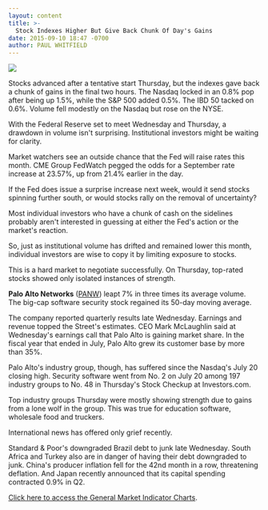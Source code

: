 ```yaml
---
layout: content
title: >-
  Stock Indexes Higher But Give Back Chunk Of Day's Gains
date: 2015-09-10 18:47 -0700
author: PAUL WHITFIELD
---
```






![](https://www.investors.com/wp-content/uploads/ibd-migrated-images/MPv_150911_635774959876054231.png)









  

Stocks advanced after a tentative start Thursday, but the indexes gave back a chunk of gains in the final two hours. The Nasdaq locked in an 0.8% pop after being up 1.5%, while the S&P 500 added 0.5%. The IBD 50 tacked on 0.6%. Volume fell modestly on the Nasdaq but rose on the NYSE.

  

With the Federal Reserve set to meet Wednesday and Thursday, a drawdown in volume isn't surprising. Institutional investors might be waiting for clarity.

  

Market watchers see an outside chance that the Fed will raise rates this month. CME Group FedWatch pegged the odds for a September rate increase at 23.57%, up from 21.4% earlier in the day.

  

If the Fed does issue a surprise increase next week, would it send stocks spinning further south, or would stocks rally on the removal of uncertainty?

  

Most individual investors who have a chunk of cash on the sidelines probably aren't interested in guessing at either the Fed's action or the market's reaction.

  

So, just as institutional volume has drifted and remained lower this month, individual investors are wise to copy it by limiting exposure to stocks.

  

This is a hard market to negotiate successfully. On Thursday, top-rated stocks showed only isolated instances of strength.

  

**Palo Alto Networks** ([PANW](https://research.investors.com/quote.aspx?symbol=PANW)) leapt 7% in three times its average volume. The big-cap software security stock regained its 50-day moving average.

  

The company reported quarterly results late Wednesday. Earnings and revenue topped the Street's estimates. CEO Mark McLaughlin said at Wednesday's earnings call that Palo Alto is gaining market share. In the fiscal year that ended in July, Palo Alto grew its customer base by more than 35%.

  

Palo Alto's industry group, though, has suffered since the Nasdaq's July 20 closing high. Security software went from No. 2 on July 20 among 197 industry groups to No. 48 in Thursday's Stock Checkup at Investors.com.

  

Top industry groups Thursday were mostly showing strength due to gains from a lone wolf in the group. This was true for education software, wholesale food and truckers.

  

International news has offered only grief recently.

  

Standard & Poor's downgraded Brazil debt to junk late Wednesday. South Africa and Turkey also are in danger of having their debt downgraded to junk. China's producer inflation fell for the 42nd month in a row, threatening deflation. And Japan recently announced that its capital spending contracted 0.9% in Q2.

  

[Click here to access the General Market Indicator Charts](https://www.investors.com/pdf/GMI_091115.pdf).




